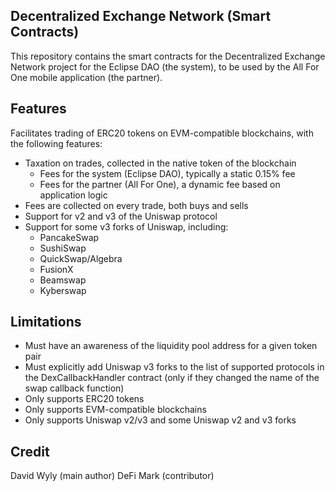 ## Decentralized Exchange Network (Smart Contracts)

This repository contains the smart contracts for the Decentralized Exchange Network project for the Eclipse DAO (the system), to be used by the All For One mobile application (the partner).

## Features

Facilitates trading of ERC20 tokens on EVM-compatible blockchains, with the following features:
- Taxation on trades, collected in the native token of the blockchain
    - Fees for the system (Eclipse DAO), typically a static 0.15% fee
    - Fees for the partner (All For One), a dynamic fee based on application logic
- Fees are collected on every trade, both buys and sells
- Support for v2 and v3 of the Uniswap protocol
- Support for some v3 forks of Uniswap, including:
    - PancakeSwap
    - SushiSwap
    - QuickSwap/Algebra
    - FusionX
    - Beamswap
    - Kyberswap

## Limitations

- Must have an awareness of the liquidity pool address for a given token pair
- Must explicitly add Uniswap v3 forks to the list of supported protocols in the DexCallbackHandler contract (only if they changed the name of the swap callback function)
- Only supports ERC20 tokens
- Only supports EVM-compatible blockchains
- Only supports Uniswap v2/v3 and some Uniswap v2 and v3 forks

## Credit

David Wyly (main author)
DeFi Mark (contributor)
